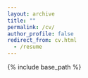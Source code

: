 ```yaml
---
layout: archive
title: ""
permalink: /cv/
author_profile: false
redirect_from: cv.html
  - /resume
---
```


{% include base_path %}

 
